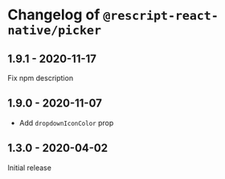 # Changelog of `@rescript-react-native/picker`

## 1.9.1 - 2020-11-17

Fix npm description

## 1.9.0 - 2020-11-07

- Add `dropdownIconColor` prop

## 1.3.0 - 2020-04-02

Initial release
